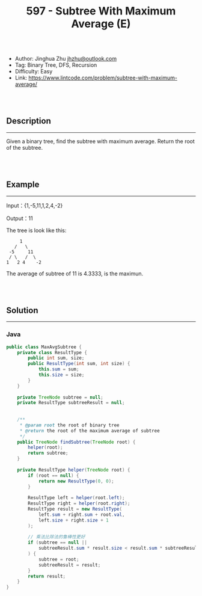 # <center>597 - Subtree With Maximum Average (E)</center> 



<br></br>

* Author: Jinghua Zhu <jhzhu@outlook.com>
* Tag: Binary Tree, DFS, Recursion
* Difficulty: Easy
* Link: https://www.lintcode.com/problem/subtree-with-maximum-average/

<br></br>



## Description
----
Given a binary tree, find the subtree with maximum average. Return the root of the subtree.

<br></br>



## Example
----
Input：{1,-5,11,1,2,4,-2}

Output：11

The tree is look like this:

```
     1
   /   \
 -5     11
 / \   /  \
1   2 4    -2 
```

The average of subtree of 11 is 4.3333, is the maximun.

<br></br>



## Solution
----
### Java
```java
public class MaxAvgSubtree {
	private class ResultType {
        public int sum, size;
        public ResultType(int sum, int size) {
            this.sum = sum;
            this.size = size;
        }
    }
	
	private TreeNode subtree = null;
    private ResultType subtreeResult = null;
 
	
	/**
     * @param root the root of binary tree
     * @return the root of the maximum average of subtree
     */
    public TreeNode findSubtree(TreeNode root) {
    	helper(root);
        return subtree;
    }
    
    private ResultType helper(TreeNode root) {
        if (root == null) {
            return new ResultType(0, 0);
        }
        
        ResultType left = helper(root.left);
        ResultType right = helper(root.right);
        ResultType result = new ResultType(
            left.sum + right.sum + root.val,
            left.size + right.size + 1
        );
        
        // 乘法比除法的鲁棒性更好
        if (subtree == null ||
            subtreeResult.sum * result.size < result.sum * subtreeResult.size
        ) {
            subtree = root;
            subtreeResult = result;
        }
        return result;
    }
}
```

<br>
